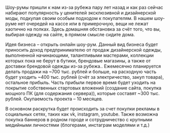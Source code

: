 Шоу-румы пришли к нам из-за рубежа пару лет назад и как раз сейчас набирают популярность у ценителей эксклюзивной и дизайнерской моды, подкупая своим особым подходом к покупателям. В нашем шоу-руме нет очередей на кассе или в примерочную, вещи не лежат хаотично на полках. Здесь домашняя обстановка за счёт того, что вы, выбирая одежду на сайте, в прямом смысле сидите дома.

Идея бизнеса – открыть онлайн шоу-рум. Данный вид бизнеса будет приносить доход предпринимателю от продаж дизайнерской одежды, выполненной начинающими, талантливыми мастерами, коллекции которых пока не берут в бутики, брендовые магазины, а также от доставки брендовой одежды из-за рубежа.. Ежемесячно планируется делать продажи на ~700 тыс. рублей и больше, на расходную часть будет уходить ~400 тыс. рублей (счёт за электричество, закуп товара), остальное прибыль. Часть прибыли первое время будет уходить на покрытие собственных стартовых вложений (создание сайта, покупка мощного ПК (для содержания сервера)), которые составят ~300 тыс. рублей. Окупаемость проекта – 10 месяцев.

В основном раскрутка будет происходить за счет покупки рекламы в социальных сетях, таких как vk, instagram, youtube. Также возможна покупка баннеров в родном городе и сотрудничество с крупными медийными личностями (блогерами, инстаграм моделями и т.д.) 
